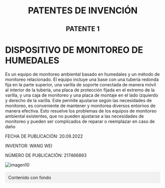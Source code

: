 <h1 align="center">PATENTES DE INVENCIÓN</h1>
<h2 align="center">PATENTE 1</h2>

# DISPOSITIVO DE MONITOREO DE HUMEDALES
Es un equipo de monitoreo ambiental basado en humedales y un método de monitoreo relacionado. El equipo incluye una base con una tubería redonda fija en la parte superior, una varilla de soporte conectada de manera móvil al interior de la tubería, una placa de protección fijada en el extremo de la varilla, y una caja de monitoreo y una placa de montaje en el lado izquierdo y derecho de la varilla. Este permite ajustarse según las necesidades de monitoreo, es conveniente de mantener y monitorea diversos entornos de manera efectiva. Esto resuelve los problemas de los equipos de monitoreo ambiental existentes, que no pueden ajustarse a las necesidades de monitoreo y pueden ser complicados de reparar o reemplazar en caso de daño

<p>FECHA DE PUBLICACIÓN: 20.09.2022</p>
<p>INVENTOR: WANG WEI </p>
<p>NÚMERO DE PUBLICACIÓN: 217466893  </p>

![imagen10](https://user-images.githubusercontent.com/118635410/248678342-a3efa848-d88b-4683-9fd3-d938387dfef5.png)

<div style="background-color: #f1f1f1; padding: 10px;">
Contenido con fondo
</div>
